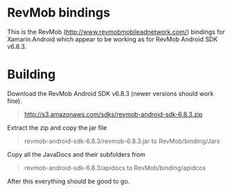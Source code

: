 RevMob bindings
===============

This is the RevMob (http://www.revmobmobileadnetwork.com/) bindings for Xamarin.Android which appear to be working as for RevMob Android SDK v6.8.3.

Building
========

Download the RevMob Android SDK v6.8.3 (newer versions should work fine).
> http://s3.amazonaws.com/sdks/revmob-android-sdk-6.8.3.zip


Extract the zip and copy the jar file
> revmob-android-sdk-6.8.3/revmob-6.8.3.jar
to
> RevMob/binding/Jars


Copy all the JavaDocs and their subfolders from
> revmob-android-sdk-6.8.3/apidocs
to
> RevMob/binding/apidcos

After this everything should be good to go.
